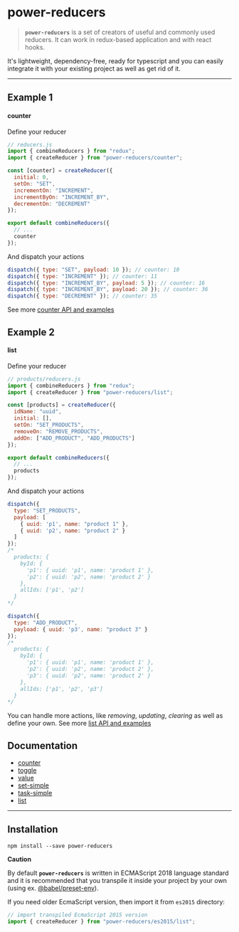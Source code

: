 # power-reducers

> **`power-reducers`** is a set of creators of useful and commonly used reducers. It can work in redux-based application and with react hooks.

It's lightweight, dependency-free, ready for typescript and you can easily integrate it with your existing project as well as get rid of it.

---

## Example 1

#### counter

Define your reducer

```js
// reducers.js
import { combineReducers } from "redux";
import { createReducer } from "power-reducers/counter";

const [counter] = createReducer({
  initial: 0,
  setOn: "SET",
  incrementOn: "INCREMENT",
  incrementByOn: "INCREMENT_BY",
  decrementOn: "DECREMENT"
});

export default combineReducers({
  // ...
  counter
});
```

And dispatch your actions

```js
dispatch({ type: "SET", payload: 10 }); // counter: 10
dispatch({ type: "INCREMENT" }); // counter: 11
dispatch({ type: "INCREMENT_BY", payload: 5 }); // counter: 16
dispatch({ type: "INCREMENT_BY", payload: 20 }); // counter: 36
dispatch({ type: "DECREMENT" }); // counter: 35
```

See more [counter API and examples](docs/counter.md)

## Example 2

#### list

Define your reducer

```js
// products/reducers.js
import { combineReducers } from "redux";
import { createReducer } from "power-reducers/list";

const [products] = createReducer({
  idName: "uuid",
  initial: [],
  setOn: "SET_PRODUCTS",
  removeOn: "REMOVE_PRODUCTS",
  addOn: ["ADD_PRODUCT", "ADD_PRODUCTS"]
});

export default combineReducers({
  // ...
  products
});
```

And dispatch your actions

```js
dispatch({
  type: "SET_PRODUCTS",
  payload: [
    { uuid: 'p1', name: "product 1" },
    { uuid: 'p2', name: "product 2" }
  ]
});
/*
  products: {
    byId: {
      'p1': { uuid: 'p1', name: 'product 1' },
      'p2': { uuid: 'p2', name: 'product 2' }
    },
    allIds: ['p1', 'p2']
  }
*/

dispatch({
  type: "ADD_PRODUCT",
  payload: { uuid: 'p3', name: "product 3" }
});
/*
  products: {
    byId: {
      'p1': { uuid: 'p1', name: 'product 1' },
      'p2': { uuid: 'p2', name: 'product 2' },
      'p3': { uuid: 'p2', name: 'product 2' }
    },
    allIds: ['p1', 'p2', 'p3']
  }
*/
```

You can handle more actions, like _removing_, _updating_, _clearing_ as well as define your own. See more [list API and examples](docs/list.md)

## Documentation

- [counter](docs/counter.md)
- [toggle](docs/toggle.md)
- [value](docs/value.md)
- [set-simple](docs/set-simple.md)
- [task-simple](docs/task-simple.md)
- [list](docs/list.md)

---

## Installation

`npm install --save power-reducers`

**Caution**

By default **`power-reducers`** is written in ECMAScript 2018 language standard and it is recommended that you transpile it inside your project by your own (using ex. [@babel/preset-env](https://babeljs.io/docs/en/babel-preset-env)).

If you need older EcmaScript version, then import it from `es2015` directory:

```js
// import transpiled EcmaScript 2015 version
import { createReducer } from "power-reducers/es2015/list";
```
